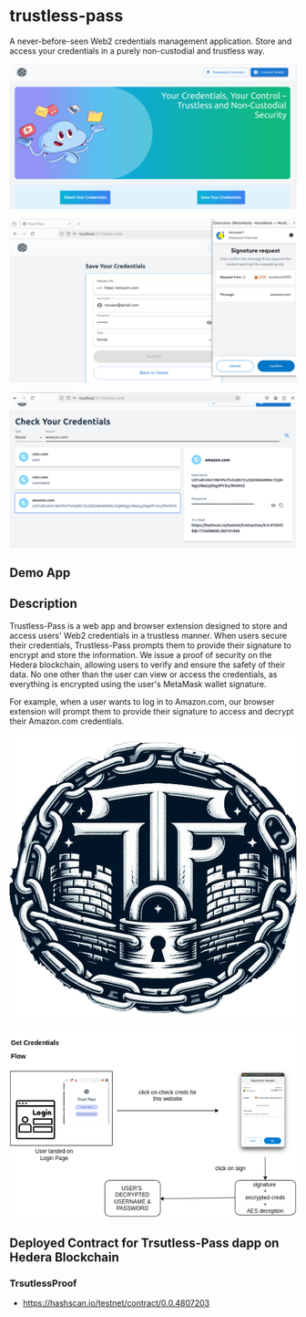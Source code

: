 # trustless-pass

A never-before-seen Web2 credentials management application. Store and access your credentials in a purely non-custodial and trustless way.

![top](./docs/dashboard.png)


![top](./docs/save-creds.png)


![top](./docs/get-creds.png)


## Demo App



## Description

Trustless-Pass is a web app and browser extension designed to store and access users' Web2 credentials in a trustless manner. When users secure their credentials, Trustless-Pass prompts them to provide their signature to encrypt and store the information. We issue a proof of security on the Hedera blockchain, allowing users to verify and ensure the safety of their data. No one other than the user can view or access the credentials, as everything is encrypted using the user's MetaMask wallet signature.

For example, when a user wants to log in to Amazon.com, our browser extension will prompt them to provide their signature to access and decrypt their Amazon.com credentials.

![architecture](./docs/trustless-pass.png)

![architecture](./docs/trustless-pass-2.png)



## Deployed Contract for Trsutless-Pass dapp on Hedera Blockchain

### TrsutlessProof

- https://hashscan.io/testnet/contract/0.0.4807203